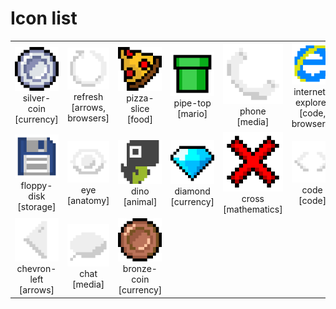 # Icon list

<table>
	<tbody>
		<tr>
			<td align="center"><img src="./png-150/silver-coin.png" width="100px"/><br/><span>silver-coin</span><br/><span>[currency]</span></td>
			<td align="center"><img src="./png-150/refresh.png" width="100px"/><br/><span>refresh</span><br/><span>[arrows, browsers]</span></td>
			<td align="center"><img src="./png-150/pizza-slice.png" width="100px"/><br/><span>pizza-slice</span><br/><span>[food]</span></td>
			<td align="center"><img src="./png-150/pipe-top.png" width="100px"/><br/><span>pipe-top</span><br/><span>[mario]</span></td>
			<td align="center"><img src="./png-150/phone.png" width="100px"/><br/><span>phone</span><br/><span>[media]</span></td>
			<td align="center"><img src="./png-150/internet-explorer.png" width="100px"/><br/><span>internet-explorer</span><br/><span>[code, browsers]</span></td>
			<td align="center"><img src="./png-150/home.png" width="100px"/><br/><span>home</span><br/><span>[buildings]</span></td>
			<td align="center"><img src="./png-150/gold-coin.png" width="100px"/><br/><span>gold-coin</span><br/><span>[currency]</span></td>
		</tr>
		<tr>
			<td align="center"><img src="./png-150/floppy-disk.png" width="100px"/><br/><span>floppy-disk</span><br/><span>[storage]</span></td>
			<td align="center"><img src="./png-150/eye.png" width="100px"/><br/><span>eye</span><br/><span>[anatomy]</span></td>
			<td align="center"><img src="./png-150/dino.png" width="100px"/><br/><span>dino</span><br/><span>[animal]</span></td>
			<td align="center"><img src="./png-150/diamond.png" width="100px"/><br/><span>diamond</span><br/><span>[currency]</span></td>
			<td align="center"><img src="./png-150/cross.png" width="100px"/><br/><span>cross</span><br/><span>[mathematics]</span></td>
			<td align="center"><img src="./png-150/code.png" width="100px"/><br/><span>code</span><br/><span>[code]</span></td>
			<td align="center"><img src="./png-150/circuit.png" width="100px"/><br/><span>circuit</span><br/><span>[electrical]</span></td>
			<td align="center"><img src="./png-150/chevron-right.png" width="100px"/><br/><span>chevron-right</span><br/><span>[arrows]</span></td>
		</tr>
		<tr>
			<td align="center"><img src="./png-150/chevron-left.png" width="100px"/><br/><span>chevron-left</span><br/><span>[arrows]</span></td>
			<td align="center"><img src="./png-150/chat.png" width="100px"/><br/><span>chat</span><br/><span>[media]</span></td>
			<td align="center"><img src="./png-150/bronze-coin.png" width="100px"/><br/><span>bronze-coin</span><br/><span>[currency]</span></td>
	</tbody>
</table>
